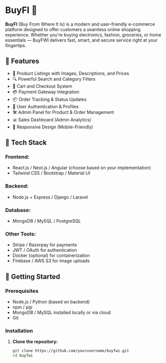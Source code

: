 # BuyFI 🛒

**BuyFI** (Buy From Where It Is) is a modern and user-friendly e-commerce platform designed to offer customers a seamless online shopping experience. Whether you're buying electronics, fashion, groceries, or home essentials — BuyFWI delivers fast, smart, and secure service right at your fingertips.

## 🌟 Features

- 🧾 Product Listings with Images, Descriptions, and Prices
- 🔍 Powerful Search and Category Filters
- 🛒 Cart and Checkout System
- 💳 Payment Gateway Integration
- 📦 Order Tracking & Status Updates
- 👤 User Authentication & Profiles
- 🛠️ Admin Panel for Product & Order Management
- 📊 Sales Dashboard (Admin Analytics)
- 📱 Responsive Design (Mobile-Friendly)

## 🧰 Tech Stack

### Frontend:
- React.js / Next.js / Angular (choose based on your implementation)
- Tailwind CSS / Bootstrap / Material UI

### Backend:
- Node.js + Express / Django / Laravel

### Database:
- MongoDB / MySQL / PostgreSQL

### Other Tools:
- Stripe / Razorpay for payments
- JWT / OAuth for authentication
- Docker (optional) for containerization
- Firebase / AWS S3 for image uploads

## 🚀 Getting Started

### Prerequisites
- Node.js / Python (based on backend)
- npm / pip
- MongoDB / MySQL installed locally or via cloud
- Git

### Installation

1. **Clone the repository:**
   ```bash
   git clone https://github.com/yourusername/buyfwi.git
   cd buyfwi
